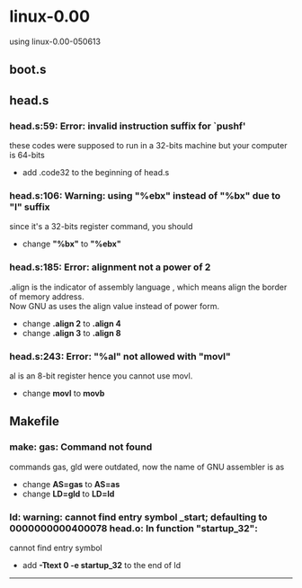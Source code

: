 # linux-0.00

using linux-0.00-050613

## boot.s


## head.s

### head.s:59: Error: invalid instruction suffix for `pushf'

these codes were supposed to run in a 32-bits machine
but your computer is 64-bits

* add .code32 to the beginning of head.s

### head.s:106: Warning: using "%ebx" instead of "%bx" due to "l" suffix

since it's a 32-bits register command, you should

* change **"%bx"** to **"%ebx"**

### head.s:185: Error: alignment not a power of 2

.align is the indicator of assembly language
, which means align the border of memory address.  
Now GNU as uses the align value instead of power form.

* change **.align 2** to **.align 4**
* change **.align 3** to **.align 8**

### head.s:243: Error: "%al" not allowed with "movl"

al is an 8-bit register hence you cannot use movl.  

* change **movl** to **movb**

## Makefile

### make: gas: Command not found</br>

commands gas, gld were outdated, 
now the name of GNU assembler is as

* change **AS=gas** to **AS=as**  
* change **LD=gld** to **LD=ld**  


### ld: warning: cannot find entry symbol _start; defaulting to 0000000000400078 head.o: In function "startup_32":

cannot find entry symbol

* add **-Ttext 0 -e startup_32** to the end of ld

------


